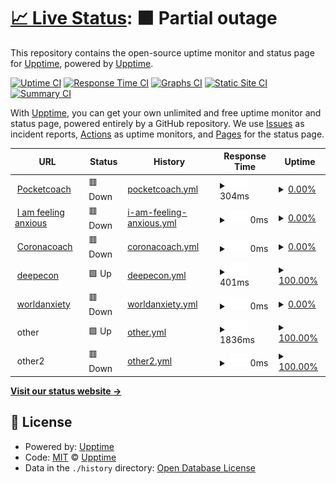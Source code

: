 # [📈 Live Status](https://upptime.github.io/upptime): <!--live status--> **🟧 Partial outage**

This repository contains the open-source uptime monitor and status page for [Upptime](https://upptime.js.org), powered by [Upptime](https://github.com/upptime/upptime).

[![Uptime CI](https://github.com/koj-co/upptime/workflows/Uptime%20CI/badge.svg)](https://github.com/koj-co/upptime/actions?query=workflow%3A%22Uptime+CI%22)
[![Response Time CI](https://github.com/koj-co/upptime/workflows/Response%20Time%20CI/badge.svg)](https://github.com/koj-co/upptime/actions?query=workflow%3A%22Response+Time+CI%22)
[![Graphs CI](https://github.com/koj-co/upptime/workflows/Graphs%20CI/badge.svg)](https://github.com/koj-co/upptime/actions?query=workflow%3A%22Graphs+CI%22)
[![Static Site CI](https://github.com/koj-co/upptime/workflows/Static%20Site%20CI/badge.svg)](https://github.com/koj-co/upptime/actions?query=workflow%3A%22Static+Site+CI%22)
[![Summary CI](https://github.com/koj-co/upptime/workflows/Summary%20CI/badge.svg)](https://github.com/koj-co/upptime/actions?query=workflow%3A%22Summary+CI%22)

With [Upptime](https://upptime.js.org), you can get your own unlimited and free uptime monitor and status page, powered entirely by a GitHub repository. We use [Issues](https://github.com/upptime/upptime/issues) as incident reports, [Actions](https://github.com/upptime/upptime/actions) as uptime monitors, and [Pages](https://upptime.github.io/upptime) for the status page.

<!--start: status pages-->
<!-- This summary is generated by Upptime (https://github.com/upptime/upptime) -->
<!-- Do not edit this manually, your changes will be overwritten -->
<!-- prettier-ignore -->
| URL | Status | History | Response Time | Uptime |
| --- | ------ | ------- | ------------- | ------ |
| <img alt="" src="https://icons.duckduckgo.com/ip3/www.pocketcoach.co.ico" height="13"> [Pocketcoach](https://www.pocketcoach.co) | 🟥 Down | [pocketcoach.yml](https://github.com/superphil0/upptime1/commits/HEAD/history/pocketcoach.yml) | <details><summary><img alt="Response time graph" src="./graphs/pocketcoach/response-time-week.png" height="20"> 304ms</summary><br><a href="https://upptime.github.io/upptime/history/pocketcoach"><img alt="Response time 260" src="https://img.shields.io/endpoint?url=https%3A%2F%2Fraw.githubusercontent.com%2Fsuperphil0%2Fupptime1%2FHEAD%2Fapi%2Fpocketcoach%2Fresponse-time.json"></a><br><a href="https://upptime.github.io/upptime/history/pocketcoach"><img alt="24-hour response time 239" src="https://img.shields.io/endpoint?url=https%3A%2F%2Fraw.githubusercontent.com%2Fsuperphil0%2Fupptime1%2FHEAD%2Fapi%2Fpocketcoach%2Fresponse-time-day.json"></a><br><a href="https://upptime.github.io/upptime/history/pocketcoach"><img alt="7-day response time 304" src="https://img.shields.io/endpoint?url=https%3A%2F%2Fraw.githubusercontent.com%2Fsuperphil0%2Fupptime1%2FHEAD%2Fapi%2Fpocketcoach%2Fresponse-time-week.json"></a><br><a href="https://upptime.github.io/upptime/history/pocketcoach"><img alt="30-day response time 217" src="https://img.shields.io/endpoint?url=https%3A%2F%2Fraw.githubusercontent.com%2Fsuperphil0%2Fupptime1%2FHEAD%2Fapi%2Fpocketcoach%2Fresponse-time-month.json"></a><br><a href="https://upptime.github.io/upptime/history/pocketcoach"><img alt="1-year response time 213" src="https://img.shields.io/endpoint?url=https%3A%2F%2Fraw.githubusercontent.com%2Fsuperphil0%2Fupptime1%2FHEAD%2Fapi%2Fpocketcoach%2Fresponse-time-year.json"></a></details> | <details><summary><a href="https://upptime.github.io/upptime/history/pocketcoach">0.00%</a></summary><a href="https://upptime.github.io/upptime/history/pocketcoach"><img alt="All-time uptime 56.09%" src="https://img.shields.io/endpoint?url=https%3A%2F%2Fraw.githubusercontent.com%2Fsuperphil0%2Fupptime1%2FHEAD%2Fapi%2Fpocketcoach%2Fuptime.json"></a><br><a href="https://upptime.github.io/upptime/history/pocketcoach"><img alt="24-hour uptime 0.00%" src="https://img.shields.io/endpoint?url=https%3A%2F%2Fraw.githubusercontent.com%2Fsuperphil0%2Fupptime1%2FHEAD%2Fapi%2Fpocketcoach%2Fuptime-day.json"></a><br><a href="https://upptime.github.io/upptime/history/pocketcoach"><img alt="7-day uptime 0.00%" src="https://img.shields.io/endpoint?url=https%3A%2F%2Fraw.githubusercontent.com%2Fsuperphil0%2Fupptime1%2FHEAD%2Fapi%2Fpocketcoach%2Fuptime-week.json"></a><br><a href="https://upptime.github.io/upptime/history/pocketcoach"><img alt="30-day uptime 0.00%" src="https://img.shields.io/endpoint?url=https%3A%2F%2Fraw.githubusercontent.com%2Fsuperphil0%2Fupptime1%2FHEAD%2Fapi%2Fpocketcoach%2Fuptime-month.json"></a><br><a href="https://upptime.github.io/upptime/history/pocketcoach"><img alt="1-year uptime 0.00%" src="https://img.shields.io/endpoint?url=https%3A%2F%2Fraw.githubusercontent.com%2Fsuperphil0%2Fupptime1%2FHEAD%2Fapi%2Fpocketcoach%2Fuptime-year.json"></a></details>
| <img alt="" src="https://icons.duckduckgo.com/ip3/iamfeelinganxious.com.ico" height="13"> [I am feeling anxious](https://iamfeelinganxious.com/) | 🟥 Down | [i-am-feeling-anxious.yml](https://github.com/superphil0/upptime1/commits/HEAD/history/i-am-feeling-anxious.yml) | <details><summary><img alt="Response time graph" src="./graphs/i-am-feeling-anxious/response-time-week.png" height="20"> 0ms</summary><br><a href="https://upptime.github.io/upptime/history/i-am-feeling-anxious"><img alt="Response time 208" src="https://img.shields.io/endpoint?url=https%3A%2F%2Fraw.githubusercontent.com%2Fsuperphil0%2Fupptime1%2FHEAD%2Fapi%2Fi-am-feeling-anxious%2Fresponse-time.json"></a><br><a href="https://upptime.github.io/upptime/history/i-am-feeling-anxious"><img alt="24-hour response time 0" src="https://img.shields.io/endpoint?url=https%3A%2F%2Fraw.githubusercontent.com%2Fsuperphil0%2Fupptime1%2FHEAD%2Fapi%2Fi-am-feeling-anxious%2Fresponse-time-day.json"></a><br><a href="https://upptime.github.io/upptime/history/i-am-feeling-anxious"><img alt="7-day response time 0" src="https://img.shields.io/endpoint?url=https%3A%2F%2Fraw.githubusercontent.com%2Fsuperphil0%2Fupptime1%2FHEAD%2Fapi%2Fi-am-feeling-anxious%2Fresponse-time-week.json"></a><br><a href="https://upptime.github.io/upptime/history/i-am-feeling-anxious"><img alt="30-day response time 0" src="https://img.shields.io/endpoint?url=https%3A%2F%2Fraw.githubusercontent.com%2Fsuperphil0%2Fupptime1%2FHEAD%2Fapi%2Fi-am-feeling-anxious%2Fresponse-time-month.json"></a><br><a href="https://upptime.github.io/upptime/history/i-am-feeling-anxious"><img alt="1-year response time 233" src="https://img.shields.io/endpoint?url=https%3A%2F%2Fraw.githubusercontent.com%2Fsuperphil0%2Fupptime1%2FHEAD%2Fapi%2Fi-am-feeling-anxious%2Fresponse-time-year.json"></a></details> | <details><summary><a href="https://upptime.github.io/upptime/history/i-am-feeling-anxious">0.00%</a></summary><a href="https://upptime.github.io/upptime/history/i-am-feeling-anxious"><img alt="All-time uptime 94.21%" src="https://img.shields.io/endpoint?url=https%3A%2F%2Fraw.githubusercontent.com%2Fsuperphil0%2Fupptime1%2FHEAD%2Fapi%2Fi-am-feeling-anxious%2Fuptime.json"></a><br><a href="https://upptime.github.io/upptime/history/i-am-feeling-anxious"><img alt="24-hour uptime 0.00%" src="https://img.shields.io/endpoint?url=https%3A%2F%2Fraw.githubusercontent.com%2Fsuperphil0%2Fupptime1%2FHEAD%2Fapi%2Fi-am-feeling-anxious%2Fuptime-day.json"></a><br><a href="https://upptime.github.io/upptime/history/i-am-feeling-anxious"><img alt="7-day uptime 0.00%" src="https://img.shields.io/endpoint?url=https%3A%2F%2Fraw.githubusercontent.com%2Fsuperphil0%2Fupptime1%2FHEAD%2Fapi%2Fi-am-feeling-anxious%2Fuptime-week.json"></a><br><a href="https://upptime.github.io/upptime/history/i-am-feeling-anxious"><img alt="30-day uptime 0.00%" src="https://img.shields.io/endpoint?url=https%3A%2F%2Fraw.githubusercontent.com%2Fsuperphil0%2Fupptime1%2FHEAD%2Fapi%2Fi-am-feeling-anxious%2Fuptime-month.json"></a><br><a href="https://upptime.github.io/upptime/history/i-am-feeling-anxious"><img alt="1-year uptime 84.75%" src="https://img.shields.io/endpoint?url=https%3A%2F%2Fraw.githubusercontent.com%2Fsuperphil0%2Fupptime1%2FHEAD%2Fapi%2Fi-am-feeling-anxious%2Fuptime-year.json"></a></details>
| <img alt="" src="https://icons.duckduckgo.com/ip3/coronacoa.ch.ico" height="13"> [Coronacoach](https://coronacoa.ch/) | 🟥 Down | [coronacoach.yml](https://github.com/superphil0/upptime1/commits/HEAD/history/coronacoach.yml) | <details><summary><img alt="Response time graph" src="./graphs/coronacoach/response-time-week.png" height="20"> 0ms</summary><br><a href="https://upptime.github.io/upptime/history/coronacoach"><img alt="Response time 0" src="https://img.shields.io/endpoint?url=https%3A%2F%2Fraw.githubusercontent.com%2Fsuperphil0%2Fupptime1%2FHEAD%2Fapi%2Fcoronacoach%2Fresponse-time.json"></a><br><a href="https://upptime.github.io/upptime/history/coronacoach"><img alt="24-hour response time 0" src="https://img.shields.io/endpoint?url=https%3A%2F%2Fraw.githubusercontent.com%2Fsuperphil0%2Fupptime1%2FHEAD%2Fapi%2Fcoronacoach%2Fresponse-time-day.json"></a><br><a href="https://upptime.github.io/upptime/history/coronacoach"><img alt="7-day response time 0" src="https://img.shields.io/endpoint?url=https%3A%2F%2Fraw.githubusercontent.com%2Fsuperphil0%2Fupptime1%2FHEAD%2Fapi%2Fcoronacoach%2Fresponse-time-week.json"></a><br><a href="https://upptime.github.io/upptime/history/coronacoach"><img alt="30-day response time 0" src="https://img.shields.io/endpoint?url=https%3A%2F%2Fraw.githubusercontent.com%2Fsuperphil0%2Fupptime1%2FHEAD%2Fapi%2Fcoronacoach%2Fresponse-time-month.json"></a><br><a href="https://upptime.github.io/upptime/history/coronacoach"><img alt="1-year response time 0" src="https://img.shields.io/endpoint?url=https%3A%2F%2Fraw.githubusercontent.com%2Fsuperphil0%2Fupptime1%2FHEAD%2Fapi%2Fcoronacoach%2Fresponse-time-year.json"></a></details> | <details><summary><a href="https://upptime.github.io/upptime/history/coronacoach">0.00%</a></summary><a href="https://upptime.github.io/upptime/history/coronacoach"><img alt="All-time uptime 44.56%" src="https://img.shields.io/endpoint?url=https%3A%2F%2Fraw.githubusercontent.com%2Fsuperphil0%2Fupptime1%2FHEAD%2Fapi%2Fcoronacoach%2Fuptime.json"></a><br><a href="https://upptime.github.io/upptime/history/coronacoach"><img alt="24-hour uptime 0.00%" src="https://img.shields.io/endpoint?url=https%3A%2F%2Fraw.githubusercontent.com%2Fsuperphil0%2Fupptime1%2FHEAD%2Fapi%2Fcoronacoach%2Fuptime-day.json"></a><br><a href="https://upptime.github.io/upptime/history/coronacoach"><img alt="7-day uptime 0.00%" src="https://img.shields.io/endpoint?url=https%3A%2F%2Fraw.githubusercontent.com%2Fsuperphil0%2Fupptime1%2FHEAD%2Fapi%2Fcoronacoach%2Fuptime-week.json"></a><br><a href="https://upptime.github.io/upptime/history/coronacoach"><img alt="30-day uptime 0.00%" src="https://img.shields.io/endpoint?url=https%3A%2F%2Fraw.githubusercontent.com%2Fsuperphil0%2Fupptime1%2FHEAD%2Fapi%2Fcoronacoach%2Fuptime-month.json"></a><br><a href="https://upptime.github.io/upptime/history/coronacoach"><img alt="1-year uptime 0.00%" src="https://img.shields.io/endpoint?url=https%3A%2F%2Fraw.githubusercontent.com%2Fsuperphil0%2Fupptime1%2FHEAD%2Fapi%2Fcoronacoach%2Fuptime-year.json"></a></details>
| <img alt="" src="https://icons.duckduckgo.com/ip3/www.deepecon.com.ico" height="13"> [deepecon](https://www.deepecon.com/) | 🟩 Up | [deepecon.yml](https://github.com/superphil0/upptime1/commits/HEAD/history/deepecon.yml) | <details><summary><img alt="Response time graph" src="./graphs/deepecon/response-time-week.png" height="20"> 401ms</summary><br><a href="https://upptime.github.io/upptime/history/deepecon"><img alt="Response time 328" src="https://img.shields.io/endpoint?url=https%3A%2F%2Fraw.githubusercontent.com%2Fsuperphil0%2Fupptime1%2FHEAD%2Fapi%2Fdeepecon%2Fresponse-time.json"></a><br><a href="https://upptime.github.io/upptime/history/deepecon"><img alt="24-hour response time 339" src="https://img.shields.io/endpoint?url=https%3A%2F%2Fraw.githubusercontent.com%2Fsuperphil0%2Fupptime1%2FHEAD%2Fapi%2Fdeepecon%2Fresponse-time-day.json"></a><br><a href="https://upptime.github.io/upptime/history/deepecon"><img alt="7-day response time 401" src="https://img.shields.io/endpoint?url=https%3A%2F%2Fraw.githubusercontent.com%2Fsuperphil0%2Fupptime1%2FHEAD%2Fapi%2Fdeepecon%2Fresponse-time-week.json"></a><br><a href="https://upptime.github.io/upptime/history/deepecon"><img alt="30-day response time 344" src="https://img.shields.io/endpoint?url=https%3A%2F%2Fraw.githubusercontent.com%2Fsuperphil0%2Fupptime1%2FHEAD%2Fapi%2Fdeepecon%2Fresponse-time-month.json"></a><br><a href="https://upptime.github.io/upptime/history/deepecon"><img alt="1-year response time 326" src="https://img.shields.io/endpoint?url=https%3A%2F%2Fraw.githubusercontent.com%2Fsuperphil0%2Fupptime1%2FHEAD%2Fapi%2Fdeepecon%2Fresponse-time-year.json"></a></details> | <details><summary><a href="https://upptime.github.io/upptime/history/deepecon">100.00%</a></summary><a href="https://upptime.github.io/upptime/history/deepecon"><img alt="All-time uptime 99.92%" src="https://img.shields.io/endpoint?url=https%3A%2F%2Fraw.githubusercontent.com%2Fsuperphil0%2Fupptime1%2FHEAD%2Fapi%2Fdeepecon%2Fuptime.json"></a><br><a href="https://upptime.github.io/upptime/history/deepecon"><img alt="24-hour uptime 100.00%" src="https://img.shields.io/endpoint?url=https%3A%2F%2Fraw.githubusercontent.com%2Fsuperphil0%2Fupptime1%2FHEAD%2Fapi%2Fdeepecon%2Fuptime-day.json"></a><br><a href="https://upptime.github.io/upptime/history/deepecon"><img alt="7-day uptime 100.00%" src="https://img.shields.io/endpoint?url=https%3A%2F%2Fraw.githubusercontent.com%2Fsuperphil0%2Fupptime1%2FHEAD%2Fapi%2Fdeepecon%2Fuptime-week.json"></a><br><a href="https://upptime.github.io/upptime/history/deepecon"><img alt="30-day uptime 100.00%" src="https://img.shields.io/endpoint?url=https%3A%2F%2Fraw.githubusercontent.com%2Fsuperphil0%2Fupptime1%2FHEAD%2Fapi%2Fdeepecon%2Fuptime-month.json"></a><br><a href="https://upptime.github.io/upptime/history/deepecon"><img alt="1-year uptime 99.88%" src="https://img.shields.io/endpoint?url=https%3A%2F%2Fraw.githubusercontent.com%2Fsuperphil0%2Fupptime1%2FHEAD%2Fapi%2Fdeepecon%2Fuptime-year.json"></a></details>
| <img alt="" src="https://icons.duckduckgo.com/ip3/worldanxietymap.com.ico" height="13"> [worldanxiety](https://worldanxietymap.com/) | 🟥 Down | [worldanxiety.yml](https://github.com/superphil0/upptime1/commits/HEAD/history/worldanxiety.yml) | <details><summary><img alt="Response time graph" src="./graphs/worldanxiety/response-time-week.png" height="20"> 0ms</summary><br><a href="https://upptime.github.io/upptime/history/worldanxiety"><img alt="Response time 0" src="https://img.shields.io/endpoint?url=https%3A%2F%2Fraw.githubusercontent.com%2Fsuperphil0%2Fupptime1%2FHEAD%2Fapi%2Fworldanxiety%2Fresponse-time.json"></a><br><a href="https://upptime.github.io/upptime/history/worldanxiety"><img alt="24-hour response time 0" src="https://img.shields.io/endpoint?url=https%3A%2F%2Fraw.githubusercontent.com%2Fsuperphil0%2Fupptime1%2FHEAD%2Fapi%2Fworldanxiety%2Fresponse-time-day.json"></a><br><a href="https://upptime.github.io/upptime/history/worldanxiety"><img alt="7-day response time 0" src="https://img.shields.io/endpoint?url=https%3A%2F%2Fraw.githubusercontent.com%2Fsuperphil0%2Fupptime1%2FHEAD%2Fapi%2Fworldanxiety%2Fresponse-time-week.json"></a><br><a href="https://upptime.github.io/upptime/history/worldanxiety"><img alt="30-day response time 0" src="https://img.shields.io/endpoint?url=https%3A%2F%2Fraw.githubusercontent.com%2Fsuperphil0%2Fupptime1%2FHEAD%2Fapi%2Fworldanxiety%2Fresponse-time-month.json"></a><br><a href="https://upptime.github.io/upptime/history/worldanxiety"><img alt="1-year response time 0" src="https://img.shields.io/endpoint?url=https%3A%2F%2Fraw.githubusercontent.com%2Fsuperphil0%2Fupptime1%2FHEAD%2Fapi%2Fworldanxiety%2Fresponse-time-year.json"></a></details> | <details><summary><a href="https://upptime.github.io/upptime/history/worldanxiety">0.00%</a></summary><a href="https://upptime.github.io/upptime/history/worldanxiety"><img alt="All-time uptime 23.62%" src="https://img.shields.io/endpoint?url=https%3A%2F%2Fraw.githubusercontent.com%2Fsuperphil0%2Fupptime1%2FHEAD%2Fapi%2Fworldanxiety%2Fuptime.json"></a><br><a href="https://upptime.github.io/upptime/history/worldanxiety"><img alt="24-hour uptime 0.00%" src="https://img.shields.io/endpoint?url=https%3A%2F%2Fraw.githubusercontent.com%2Fsuperphil0%2Fupptime1%2FHEAD%2Fapi%2Fworldanxiety%2Fuptime-day.json"></a><br><a href="https://upptime.github.io/upptime/history/worldanxiety"><img alt="7-day uptime 0.00%" src="https://img.shields.io/endpoint?url=https%3A%2F%2Fraw.githubusercontent.com%2Fsuperphil0%2Fupptime1%2FHEAD%2Fapi%2Fworldanxiety%2Fuptime-week.json"></a><br><a href="https://upptime.github.io/upptime/history/worldanxiety"><img alt="30-day uptime 0.00%" src="https://img.shields.io/endpoint?url=https%3A%2F%2Fraw.githubusercontent.com%2Fsuperphil0%2Fupptime1%2FHEAD%2Fapi%2Fworldanxiety%2Fuptime-month.json"></a><br><a href="https://upptime.github.io/upptime/history/worldanxiety"><img alt="1-year uptime 0.00%" src="https://img.shields.io/endpoint?url=https%3A%2F%2Fraw.githubusercontent.com%2Fsuperphil0%2Fupptime1%2FHEAD%2Fapi%2Fworldanxiety%2Fuptime-year.json"></a></details>
| <img alt="" src="https://icons.duckduckgo.com/ip3/null.ico" height="13"> other | 🟩 Up | [other.yml](https://github.com/superphil0/upptime1/commits/HEAD/history/other.yml) | <details><summary><img alt="Response time graph" src="./graphs/other/response-time-week.png" height="20"> 1836ms</summary><br><a href="https://upptime.github.io/upptime/history/other"><img alt="Response time 1698" src="https://img.shields.io/endpoint?url=https%3A%2F%2Fraw.githubusercontent.com%2Fsuperphil0%2Fupptime1%2FHEAD%2Fapi%2Fother%2Fresponse-time.json"></a><br><a href="https://upptime.github.io/upptime/history/other"><img alt="24-hour response time 1689" src="https://img.shields.io/endpoint?url=https%3A%2F%2Fraw.githubusercontent.com%2Fsuperphil0%2Fupptime1%2FHEAD%2Fapi%2Fother%2Fresponse-time-day.json"></a><br><a href="https://upptime.github.io/upptime/history/other"><img alt="7-day response time 1836" src="https://img.shields.io/endpoint?url=https%3A%2F%2Fraw.githubusercontent.com%2Fsuperphil0%2Fupptime1%2FHEAD%2Fapi%2Fother%2Fresponse-time-week.json"></a><br><a href="https://upptime.github.io/upptime/history/other"><img alt="30-day response time 1633" src="https://img.shields.io/endpoint?url=https%3A%2F%2Fraw.githubusercontent.com%2Fsuperphil0%2Fupptime1%2FHEAD%2Fapi%2Fother%2Fresponse-time-month.json"></a><br><a href="https://upptime.github.io/upptime/history/other"><img alt="1-year response time 1688" src="https://img.shields.io/endpoint?url=https%3A%2F%2Fraw.githubusercontent.com%2Fsuperphil0%2Fupptime1%2FHEAD%2Fapi%2Fother%2Fresponse-time-year.json"></a></details> | <details><summary><a href="https://upptime.github.io/upptime/history/other">100.00%</a></summary><a href="https://upptime.github.io/upptime/history/other"><img alt="All-time uptime 99.77%" src="https://img.shields.io/endpoint?url=https%3A%2F%2Fraw.githubusercontent.com%2Fsuperphil0%2Fupptime1%2FHEAD%2Fapi%2Fother%2Fuptime.json"></a><br><a href="https://upptime.github.io/upptime/history/other"><img alt="24-hour uptime 100.00%" src="https://img.shields.io/endpoint?url=https%3A%2F%2Fraw.githubusercontent.com%2Fsuperphil0%2Fupptime1%2FHEAD%2Fapi%2Fother%2Fuptime-day.json"></a><br><a href="https://upptime.github.io/upptime/history/other"><img alt="7-day uptime 100.00%" src="https://img.shields.io/endpoint?url=https%3A%2F%2Fraw.githubusercontent.com%2Fsuperphil0%2Fupptime1%2FHEAD%2Fapi%2Fother%2Fuptime-week.json"></a><br><a href="https://upptime.github.io/upptime/history/other"><img alt="30-day uptime 99.94%" src="https://img.shields.io/endpoint?url=https%3A%2F%2Fraw.githubusercontent.com%2Fsuperphil0%2Fupptime1%2FHEAD%2Fapi%2Fother%2Fuptime-month.json"></a><br><a href="https://upptime.github.io/upptime/history/other"><img alt="1-year uptime 99.87%" src="https://img.shields.io/endpoint?url=https%3A%2F%2Fraw.githubusercontent.com%2Fsuperphil0%2Fupptime1%2FHEAD%2Fapi%2Fother%2Fuptime-year.json"></a></details>
| <img alt="" src="https://icons.duckduckgo.com/ip3/null.ico" height="13"> other2 | 🟥 Down | [other2.yml](https://github.com/superphil0/upptime1/commits/HEAD/history/other2.yml) | <details><summary><img alt="Response time graph" src="./graphs/other2/response-time-week.png" height="20"> 0ms</summary><br><a href="https://upptime.github.io/upptime/history/other2"><img alt="Response time 0" src="https://img.shields.io/endpoint?url=https%3A%2F%2Fraw.githubusercontent.com%2Fsuperphil0%2Fupptime1%2FHEAD%2Fapi%2Fother2%2Fresponse-time.json"></a><br><a href="https://upptime.github.io/upptime/history/other2"><img alt="24-hour response time 0" src="https://img.shields.io/endpoint?url=https%3A%2F%2Fraw.githubusercontent.com%2Fsuperphil0%2Fupptime1%2FHEAD%2Fapi%2Fother2%2Fresponse-time-day.json"></a><br><a href="https://upptime.github.io/upptime/history/other2"><img alt="7-day response time 0" src="https://img.shields.io/endpoint?url=https%3A%2F%2Fraw.githubusercontent.com%2Fsuperphil0%2Fupptime1%2FHEAD%2Fapi%2Fother2%2Fresponse-time-week.json"></a><br><a href="https://upptime.github.io/upptime/history/other2"><img alt="30-day response time 0" src="https://img.shields.io/endpoint?url=https%3A%2F%2Fraw.githubusercontent.com%2Fsuperphil0%2Fupptime1%2FHEAD%2Fapi%2Fother2%2Fresponse-time-month.json"></a><br><a href="https://upptime.github.io/upptime/history/other2"><img alt="1-year response time 0" src="https://img.shields.io/endpoint?url=https%3A%2F%2Fraw.githubusercontent.com%2Fsuperphil0%2Fupptime1%2FHEAD%2Fapi%2Fother2%2Fresponse-time-year.json"></a></details> | <details><summary><a href="https://upptime.github.io/upptime/history/other2">100.00%</a></summary><a href="https://upptime.github.io/upptime/history/other2"><img alt="All-time uptime 100.00%" src="https://img.shields.io/endpoint?url=https%3A%2F%2Fraw.githubusercontent.com%2Fsuperphil0%2Fupptime1%2FHEAD%2Fapi%2Fother2%2Fuptime.json"></a><br><a href="https://upptime.github.io/upptime/history/other2"><img alt="24-hour uptime 100.00%" src="https://img.shields.io/endpoint?url=https%3A%2F%2Fraw.githubusercontent.com%2Fsuperphil0%2Fupptime1%2FHEAD%2Fapi%2Fother2%2Fuptime-day.json"></a><br><a href="https://upptime.github.io/upptime/history/other2"><img alt="7-day uptime 100.00%" src="https://img.shields.io/endpoint?url=https%3A%2F%2Fraw.githubusercontent.com%2Fsuperphil0%2Fupptime1%2FHEAD%2Fapi%2Fother2%2Fuptime-week.json"></a><br><a href="https://upptime.github.io/upptime/history/other2"><img alt="30-day uptime 100.00%" src="https://img.shields.io/endpoint?url=https%3A%2F%2Fraw.githubusercontent.com%2Fsuperphil0%2Fupptime1%2FHEAD%2Fapi%2Fother2%2Fuptime-month.json"></a><br><a href="https://upptime.github.io/upptime/history/other2"><img alt="1-year uptime 100.00%" src="https://img.shields.io/endpoint?url=https%3A%2F%2Fraw.githubusercontent.com%2Fsuperphil0%2Fupptime1%2FHEAD%2Fapi%2Fother2%2Fuptime-year.json"></a></details>

<!--end: status pages-->

[**Visit our status website →**](https://upptime.github.io/upptime)

## 📄 License

- Powered by: [Upptime](https://github.com/upptime/upptime)
- Code: [MIT](./LICENSE) © [Upptime](https://upptime.js.org)
- Data in the `./history` directory: [Open Database License](https://opendatacommons.org/licenses/odbl/1-0/)
